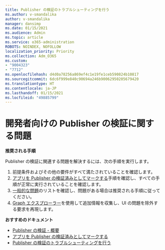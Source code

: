 ```yaml
---
title: Publisher の検証のトラブルシューティングを行う
ms.author: v-smandalika
author: v-smandalika
manager: dansimp
ms.date: 01/15/2021
ms.audience: Admin
ms.topic: article
ms.service: o365-administration
ROBOTS: NOINDEX, NOFOLLOW
localization_priority: Priority
ms.collection: Adm_O365
ms.custom:
- "9004323"
- "7712"
ms.openlocfilehash: d4d0a78256a869ef4c1e19fe1ceb590824b10817
ms.sourcegitcommit: 6dc6f999e840c90694a246b90062950205679420
ms.translationtype: HT
ms.contentlocale: ja-JP
ms.lasthandoff: 01/15/2021
ms.locfileid: "49885799"
---
```

# <a name="issues-related-to-publisher-verification-for-developers"></a>開発者向けの Publisher の検証に関する問題

**推奨される手順** 

Publisher の検証に関連する問題を解決するには、次の手順を実行します。

1. 前提条件およびその他の要件がすべて満たされていることを確認します。
2. [アプリを Publisher の検証済みとしてマークする](https://docs.microsoft.com/azure/active-directory/develop/mark-app-as-publisher-verified)手順を確認し、すべての手順が正常に実行されていることを確認します。
3. [一般的な問題](https://docs.microsoft.com/azure/active-directory/develop/troubleshoot-publisher-verification#common-issues)のリストを確認し、問題がある場合は推奨される手順に従ってください。
4. [Graph エクスプローラー](https://docs.microsoft.com/azure/active-directory/develop/troubleshoot-publisher-verification#making-microsoft-graph-api-calls)を使用して追加情報を収集し、UI の問題を除外する要求を再現します。

**おすすめのドキュメント**

- [Publisher の検証 - 概要](https://docs.microsoft.com/azure/active-directory/develop/publisher-verification-overview) 
- [アプリを Publisher の検証済みとしてマークする](https://docs.microsoft.com/azure/active-directory/develop/mark-app-as-publisher-verified) 
- [Publisher の検証のトラブルシューティングを行う](https://docs.microsoft.com/azure/active-directory/develop/troubleshoot-publisher-verification)

